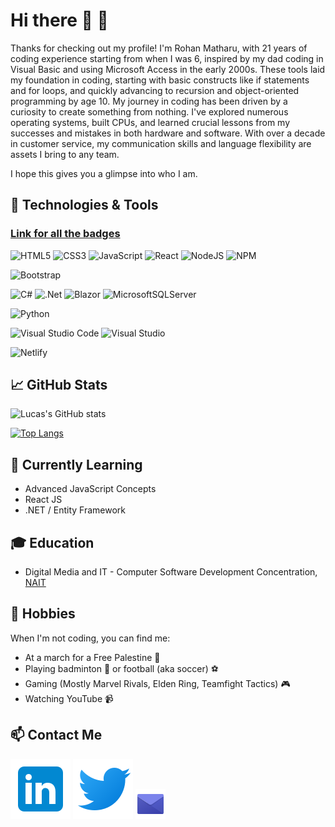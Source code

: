 <!--
**crazyturtles/crazyturtles** is a ✨ _special_ ✨ repository because its `README.md` (this file) appears on your GitHub profile.

Here are some ideas to get you started:

- 🔭 I’m currently working on ...
- 🌱 I’m currently learning ...
- 👯 I’m looking to collaborate on ...
- 🤔 I’m looking for help with ...
- 💬 Ask me about ...
- 📫 How to reach me: ...
- 😄 Pronouns: ...
- ⚡ Fun fact: ...
-->

# **Hi there 👋 🤩** 

Thanks for checking out my profile! I'm Rohan Matharu, with 21 years of coding experience starting from when I was 6, inspired by my dad coding in Visual Basic and using Microsoft Access in the early 2000s. These tools laid my foundation in coding, starting with basic constructs like if statements and for loops, and quickly advancing to recursion and object-oriented programming by age 10. My journey in coding has been driven by a curiosity to create something from nothing. I've explored numerous operating systems, built CPUs, and learned crucial lessons from my successes and mistakes in both hardware and software. With over a decade in customer service, my communication skills and language flexibility are assets I bring to any team.

I hope this gives you a glimpse into who I am.

## **🔧 Technologies & Tools**
### [Link for all the badges](https://github.com/Ileriayo/markdown-badges)


![HTML5](https://img.shields.io/badge/html5-%23E34F26.svg?style=for-the-badge&logo=html5&logoColor=white)
![CSS3](https://img.shields.io/badge/css3-%231572B6.svg?style=for-the-badge&logo=css3&logoColor=white)
![JavaScript](https://img.shields.io/badge/javascript-%23323330.svg?style=for-the-badge&logo=javascript&logoColor=%23F7DF1E)
![React](https://img.shields.io/badge/react-%2320232a.svg?style=for-the-badge&logo=react&logoColor=%2361DAFB)
![NodeJS](https://img.shields.io/badge/node.js-6DA55F?style=for-the-badge&logo=node.js&logoColor=white)
![NPM](https://img.shields.io/badge/NPM-%23CB3837.svg?style=for-the-badge&logo=npm&logoColor=white)

![Bootstrap](https://img.shields.io/badge/bootstrap-%23563D7C.svg?style=for-the-badge&logo=bootstrap&logoColor=white)

![C#](https://img.shields.io/badge/c%23-%23239120.svg?style=for-the-badge&logo=c-sharp&logoColor=white)
![.Net](https://img.shields.io/badge/.NET-5C2D91?style=for-the-badge&logo=.net&logoColor=white)
![Blazor](https://img.shields.io/badge/blazor-%235C2D91.svg?style=for-the-badge&logo=blazor&logoColor=white)
![MicrosoftSQLServer](https://img.shields.io/badge/Microsoft%20SQL%20Server-CC2927?style=for-the-badge&logo=microsoft%20sql%20server&logoColor=white)

![Python](https://img.shields.io/badge/python-3670A0?style=for-the-badge&logo=python&logoColor=ffdd54)
<!--![Jupyter Notebook](https://img.shields.io/badge/jupyter-%23FA0F00.svg?style=for-the-badge&logo=jupyter&logoColor=white)-->
<!--![Anaconda](https://img.shields.io/badge/Anaconda-%2344A833.svg?style=for-the-badge&logo=anaconda&logoColor=white)-->

![Visual Studio Code](https://img.shields.io/badge/Visual%20Studio%20Code-0078d7.svg?style=for-the-badge&logo=visual-studio-code&logoColor=white)
![Visual Studio](https://img.shields.io/badge/Visual%20Studio-5C2D91.svg?style=for-the-badge&logo=visual-studio&logoColor=white)

![Netlify](https://img.shields.io/badge/netlify-%23000000.svg?style=for-the-badge&logo=netlify&logoColor=#00C7B7)
<!--![Vercel](https://img.shields.io/badge/vercel-%23000000.svg?style=for-the-badge&logo=vercel&logoColor=white)-->

## **📈 GitHub Stats**
![Lucas's GitHub stats](https://github-readme-stats.vercel.app/api?username=crazyturtles&show_icons=true&theme=transparent)

[![Top Langs](https://github-readme-stats.vercel.app/api/top-langs/?username=crazyturtles&layout=compact&theme=transparent)](https://github.com/crazyturtles/)


<!--## **🚀 Projects - Work in progress...**

- **[Project 1](https://github.com/user/project1)** - Description of project 1
- **[Project 2](https://github.com/user/project2)** - Description of project 2-->

## **🌱 Currently Learning**

- Advanced JavaScript Concepts
- React JS
- .NET / Entity Framework

## **🎓 Education**

- Digital Media and IT - Computer Software Development Concentration, [NAIT](https://www.nait.ca/programs/dmit-computer-software-development?term=2024-fall)

## **🎯 Hobbies**

When I'm not coding, you can find me:

- At a march for a Free Palestine 🍉
- Playing badminton 🏸 or football (aka soccer) ⚽
- Gaming (Mostly Marvel Rivals, Elden Ring, Teamfight Tactics) 🎮
- Watching YouTube 📹

## **📫 Contact Me**

**[![LinkedIn](icons8-linkedin.svg "Follow me on LinkedIn")](https://www.linkedin.com/in/rohanmatharu)**
**[![Twitter](icons8-twitter.svg "Follow me on Twitter")](https://x.com/crazyturt1es)**
**[![Email](icons8-email-48.png "Email me")](mailto:rohanmatharu@live.ca)**
